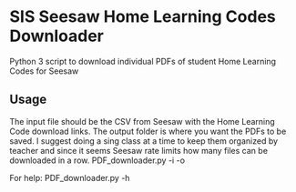 # SIS Seesaw Home Learning Codes Downloader
 Python 3 script to download individual PDFs of student Home Learning Codes for Seesaw
## Usage
 The input file should be the CSV from Seesaw with the Home Learning Code download links.  The output folder is where you want the PDFs to be saved.  I suggest doing a sing class at a time to keep them organized by teacher and since it seems Seesaw rate limits how many files can be downloaded in a row.
 PDF_downloader.py -i <inputfile> -o <outputfolder>

 For help:
 PDF_downloader.py -h
